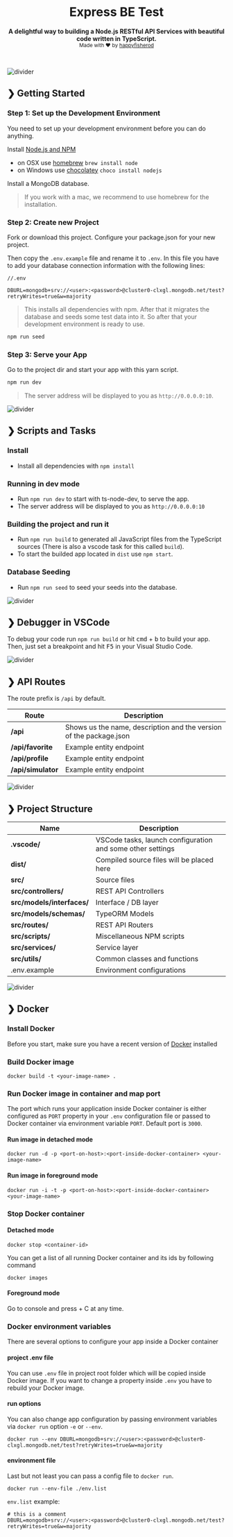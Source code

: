 <h1 align="center">Express BE Test</h1>

<p align="center">
  <b>A delightful way to building a Node.js RESTful API Services with beautiful code written in TypeScript.</b></br>
  <sub>Made with ❤️ by <a href="https://github.com/happyfisherod">happyfisherod</a></sub>
</p>

<br />

![divider](./divider.png)

## ❯ Getting Started

### Step 1: Set up the Development Environment

You need to set up your development environment before you can do anything.

Install [Node.js and NPM](https://nodejs.org/en/download/)

- on OSX use [homebrew](http://brew.sh) `brew install node`
- on Windows use [chocolatey](https://chocolatey.org/) `choco install nodejs`

Install a MongoDB database.

> If you work with a mac, we recommend to use homebrew for the installation.

### Step 2: Create new Project

Fork or download this project. Configure your package.json for your new project.

Then copy the `.env.example` file and rename it to `.env`. In this file you have to add your database connection information with the following lines:
```
//.env

DBURL=mongodb+srv://<user>:<password>@cluster0-clxgl.mongodb.net/test?retryWrites=true&w=majority

```

> This installs all dependencies with npm. After that it migrates the database and seeds some test data into it. So after that your development environment is ready to use.
```bash
npm run seed
```

### Step 3: Serve your App

Go to the project dir and start your app with this yarn script.

```bash
npm run dev
```

> The server address will be displayed to you as `http://0.0.0.0:10`.

![divider](./divider.png)

## ❯ Scripts and Tasks

### Install

- Install all dependencies with `npm install`

### Running in dev mode

- Run `npm run dev` to start with ts-node-dev, to serve the app.
- The server address will be displayed to you as `http://0.0.0.0:10`

### Building the project and run it

- Run `npm run build` to generated all JavaScript files from the TypeScript sources (There is also a vscode task for this called `build`).
- To start the builded app located in `dist` use `npm start`.

### Database Seeding

- Run `npm run seed` to seed your seeds into the database.

![divider](./divider.png)

## ❯ Debugger in VSCode

To debug your code run `npm run build` or hit <kbd>cmd</kbd> + <kbd>b</kbd> to build your app.
Then, just set a breakpoint and hit <kbd>F5</kbd> in your Visual Studio Code.

![divider](./divider.png)

## ❯ API Routes

The route prefix is `/api` by default.

| Route          | Description |
| -------------- | ----------- |
| **/api**       | Shows us the name, description and the version of the package.json |
| **/api/favorite** | Example entity endpoint |
| **/api/profile**  | Example entity endpoint |
| **/api/simulator**  | Example entity endpoint |

![divider](./divider.png)

## ❯ Project Structure

| Name                              | Description |
| --------------------------------- | ----------- |
| **.vscode/**                      | VSCode tasks, launch configuration and some other settings |
| **dist/**                         | Compiled source files will be placed here |
| **src/**                          | Source files |
| **src/controllers/**              | REST API Controllers |
| **src/models/interfaces/**        | Interface / DB layer |
| **src/models/schemas/**           | TypeORM Models |
| **src/routes/**                   | REST API Routers |
| **src/scripts/**                  | Miscellaneous NPM scripts |
| **src/services/**                 | Service layer |
| **src/utils/**                    | Common classes and functions |
| .env.example                      | Environment configurations |

![divider](./divider.png)

## ❯ Docker

### Install Docker

Before you start, make sure you have a recent version of [Docker](https://docs.docker.com/engine/installation/) installed

### Build Docker image

```shell
docker build -t <your-image-name> .
```

### Run Docker image in container and map port

The port which runs your application inside Docker container is either configured as `PORT` property in your `.env` configuration file or passed to Docker container via environment variable `PORT`. Default port is `3000`.

#### Run image in detached mode

```shell
docker run -d -p <port-on-host>:<port-inside-docker-container> <your-image-name>
```

#### Run image in foreground mode

```shell
docker run -i -t -p <port-on-host>:<port-inside-docker-container> <your-image-name>
```

### Stop Docker container

#### Detached mode

```shell
docker stop <container-id>
```

You can get a list of all running Docker container and its ids by following command

```shell
docker images
```

#### Foreground mode

Go to console and press <CTRL> + C at any time.

### Docker environment variables

There are several options to configure your app inside a Docker container

#### project .env file

You can use `.env` file in project root folder which will be copied inside Docker image. If you want to change a property inside `.env` you have to rebuild your Docker image.

#### run options

You can also change app configuration by passing environment variables via `docker run` option `-e` or `--env`.

```shell
docker run --env DBURL=mongodb+srv://<user>:<password>@cluster0-clxgl.mongodb.net/test?retryWrites=true&w=majority
```

#### environment file

Last but not least you can pass a config file to `docker run`.

```shell
docker run --env-file ./env.list
```

`env.list` example:

```
# this is a comment
DBURL=mongodb+srv://<user>:<password>@cluster0-clxgl.mongodb.net/test?retryWrites=true&w=majority
```